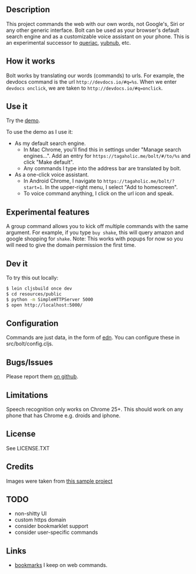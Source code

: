 ## Description
This project commands the web with our own words, not Google's, Siri or any other generic interface.
Bolt can be used as your browser's default search engine and as a customizable voice assistant on
your phone. This is an experimental successor to [queriac](https://github.com/cldwalker/queriac),
[yubnub](http://yubnub.org/), etc.

## How it works

Bolt works by translating our words (commands) to urls. For example, the devdocs command is the url
`http://devdocs.io/#q=%s`. When we enter `devdocs onclick`, we are taken to
`http://devdocs.io/#q=onclick`.

## Use it

Try the [demo](https://tagaholic.me/bolt/).

To use the demo as I use it:

* As my default search engine.
  * In Mac Chrome, you'll find this in settings under "Manage search engines...". Add an
  entry for `https://tagaholic.me/bolt/#/to/%s` and click
  "Make default".
  * Any commands I type into the address bar are translated by bolt.
* As a one-click voice assistant.
  * In Android Chrome, I navigate to `https://tagaholic.me/bolt/?start=1`. In the upper-right menu, I select "Add to homescreen".
  * To voice command anything, I click on the url icon and speak.

## Experimental features

A group command allows you to kick off multiple commands with the same argument. For example, if you
type `buy shake`, this will query amazon and google shopping for `shake`. Note: This works with
popups for now so you will need to give the domain permission the first time.

## Dev it

To try this out locally:

```sh
$ lein cljsbuild once dev
$ cd resources/public
$ python -m SimpleHTTPServer 5000
$ open http://localhost:5000/
```

## Configuration

Commands are just data, in the form of [edn](https://github.com/edn-format/edn).
You can configure these in src/bolt/config.cljs.

## Bugs/Issues
Please report them [on github](http://github.com/cldwalker/bolt/issues).

## Limitations

Speech recognition only works on Chrome 25+. This should work on any phone that has Chrome e.g. droids
and iphone.

## License
See LICENSE.TXT

## Credits

Images were taken from [this sample project](https://github.com/GoogleChrome/webplatform-samples)

## TODO
* non-shitty UI
* custom https domain
* consider bookmarklet support
* consider user-specific commands

## Links
* [bookmarks](http://semtag.me/#/search?query=web_command) I keep on web commands.
